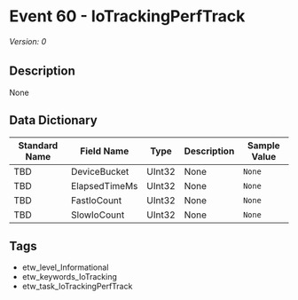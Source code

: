 # Event 60 - IoTrackingPerfTrack
###### Version: 0

## Description
None

## Data Dictionary
|Standard Name|Field Name|Type|Description|Sample Value|
|---|---|---|---|---|
|TBD|DeviceBucket|UInt32|None|`None`|
|TBD|ElapsedTimeMs|UInt32|None|`None`|
|TBD|FastIoCount|UInt32|None|`None`|
|TBD|SlowIoCount|UInt32|None|`None`|

## Tags
* etw_level_Informational
* etw_keywords_IoTracking
* etw_task_IoTrackingPerfTrack
